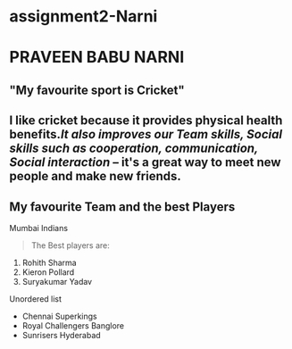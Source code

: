 # assignment2-Narni
# PRAVEEN BABU NARNI
## "My favourite sport is Cricket"

I like cricket because it provides physical health benefits.***It also improves our Team skills, Social skills such as cooperation, communication, Social interaction*** – it's a great way to meet new people and make new friends.
-----------------
My favourite Team and the best Players
-----------------
Mumbai Indians
>The Best players are:
1. Rohith Sharma
2. Kieron Pollard
3. Suryakumar Yadav

Unordered list
* Chennai Superkings 
* Royal Challengers Banglore
* Sunrisers Hyderabad